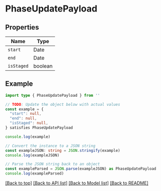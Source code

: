 
# PhaseUpdatePayload


## Properties

Name | Type
------------ | -------------
`start` | Date
`end` | Date
`isStaged` | boolean

## Example

```typescript
import type { PhaseUpdatePayload } from ''

// TODO: Update the object below with actual values
const example = {
  "start": null,
  "end": null,
  "isStaged": null,
} satisfies PhaseUpdatePayload

console.log(example)

// Convert the instance to a JSON string
const exampleJSON: string = JSON.stringify(example)
console.log(exampleJSON)

// Parse the JSON string back to an object
const exampleParsed = JSON.parse(exampleJSON) as PhaseUpdatePayload
console.log(exampleParsed)
```

[[Back to top]](#) [[Back to API list]](../README.md#api-endpoints) [[Back to Model list]](../README.md#models) [[Back to README]](../README.md)


